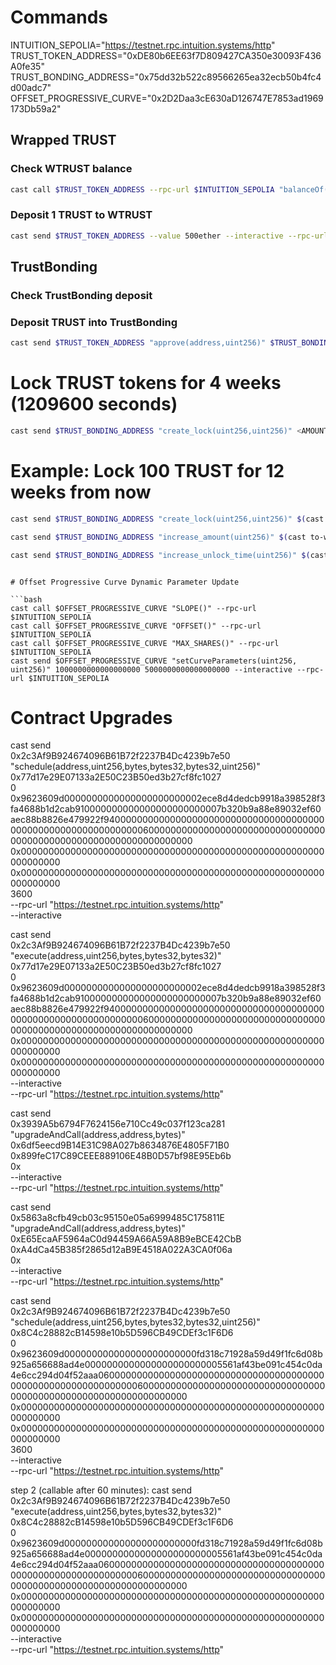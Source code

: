 # Commands

INTUITION_SEPOLIA="https://testnet.rpc.intuition.systems/http" \
TRUST_TOKEN_ADDRESS="0xDE80b6EE63f7D809427CA350e30093F436A0fe35" \
TRUST_BONDING_ADDRESS="0x75dd32b522c89566265ea32ecb50b4fc4d00adc7" \
OFFSET_PROGRESSIVE_CURVE="0x2D2Daa3cE630aD126747E7853ad1969173Db59a2"

## Wrapped TRUST

### Check WTRUST balance
```bash
cast call $TRUST_TOKEN_ADDRESS --rpc-url $INTUITION_SEPOLIA "balanceOf(address)(uint256)" 0x4Ff2D2D253827897210bf1f29713f8389f55C68E
```

### Deposit 1 TRUST to WTRUST
```bash
cast send $TRUST_TOKEN_ADDRESS --value 500ether --interactive --rpc-url $INTUITION_SEPOLIA
```

## TrustBonding

### Check TrustBonding deposit

### Deposit TRUST into TrustBonding

```bash
cast send $TRUST_TOKEN_ADDRESS "approve(address,uint256)" $TRUST_BONDING_ADDRESS 500ether --interactive --rpc-url $INTUITION_SEPOLIA
```

# Lock TRUST tokens for 4 weeks (1209600 seconds)
```bash
cast send $TRUST_BONDING_ADDRESS "create_lock(uint256,uint256)" <AMOUNT_IN_WEI> $(cast to-dec $(($(date +%s) + 1209600))) --interactive --rpc-url $INTUITION_SEPOLIA
```

# Example: Lock 100 TRUST for 12 weeks from now

```bash
cast send $TRUST_BONDING_ADDRESS "create_lock(uint256,uint256)" $(cast to-wei 10 ether) $(cast to-dec $(($(date +%s) + 10886400 + 604800))) --interactive --rpc-url $INTUITION_SEPOLIA
```

```bash
cast send $TRUST_BONDING_ADDRESS "increase_amount(uint256)" $(cast to-wei 15 ether) --interactive --rpc-url $INTUITION_SEPOLIA
```

```bash
cast send $TRUST_BONDING_ADDRESS "increase_unlock_time(uint256)" $(cast to-dec $(($(date +%s) + 10886400))) --interactive --rpc-url $INTUITION_SEPOLIA
```
```

# Offset Progressive Curve Dynamic Parameter Update

```bash
cast call $OFFSET_PROGRESSIVE_CURVE "SLOPE()" --rpc-url $INTUITION_SEPOLIA
cast call $OFFSET_PROGRESSIVE_CURVE "OFFSET()" --rpc-url $INTUITION_SEPOLIA
cast call $OFFSET_PROGRESSIVE_CURVE "MAX_SHARES()" --rpc-url $INTUITION_SEPOLIA
cast send $OFFSET_PROGRESSIVE_CURVE "setCurveParameters(uint256, uint256)" 1000000000000000000 5000000000000000000 --interactive --rpc-url $INTUITION_SEPOLIA
```
# Contract Upgrades

cast send \
0x2c3Af9B924674096B61B72f2237B4Dc4239b7e50 \
"schedule(address,uint256,bytes,bytes32,bytes32,uint256)" \
0x77d17e29E07133a2E50C23B50ed3b27cf8fc1027 \
0 \
0x9623609d0000000000000000000000002ece8d4dedcb9918a398528f3fa4688b1d2cab910000000000000000000000007b320b9a88e89032ef60aec88b8826e479922f9400000000000000000000000000000000000000000000000000000000000000600000000000000000000000000000000000000000000000000000000000000000 \
0x0000000000000000000000000000000000000000000000000000000000000000 \
0x0000000000000000000000000000000000000000000000000000000000000000 \
3600 \
--rpc-url "https://testnet.rpc.intuition.systems/http" \
--interactive


cast send \
0x2c3Af9B924674096B61B72f2237B4Dc4239b7e50 \
"execute(address,uint256,bytes,bytes32,bytes32)" \
0x77d17e29E07133a2E50C23B50ed3b27cf8fc1027 \
0 \
0x9623609d0000000000000000000000002ece8d4dedcb9918a398528f3fa4688b1d2cab910000000000000000000000007b320b9a88e89032ef60aec88b8826e479922f9400000000000000000000000000000000000000000000000000000000000000600000000000000000000000000000000000000000000000000000000000000000 \
0x0000000000000000000000000000000000000000000000000000000000000000 \
0x0000000000000000000000000000000000000000000000000000000000000000 \
--interactive \
--rpc-url "https://testnet.rpc.intuition.systems/http"

cast send \
 0x3939A5b6794F7624156e710Cc49c037f123ca281 \
 "upgradeAndCall(address,address,bytes)" \
 0x6df5eecd9B14E31C98A027b8634876E4805F71B0 \
 0x899feC17C89CEEE889106E48B0D57bf98E95Eb6b \
 0x \
 --interactive \
 --rpc-url "https://testnet.rpc.intuition.systems/http"

 cast send \
 0x5863a8cfb49cb03c95150e05a6999485C175811E \
 "upgradeAndCall(address,address,bytes)" \
 0xE65EcaAF5964aC0d94459A66A59A8B9eBCE42CbB \
 0xA4dCa45B385f2865d12aB9E4518A022A3CA0f06a \
 0x \
 --interactive \
 --rpc-url "https://testnet.rpc.intuition.systems/http"


cast send \
 0x2c3Af9B924674096B61B72f2237B4Dc4239b7e50 \
 "schedule(address,uint256,bytes,bytes32,bytes32,uint256)" \
 0x8C4c28882cB14598e10b5D596CB49CDEf3c1F6D6 \
 0 \
0x9623609d000000000000000000000000fd318c71928a59d49f1fc6d08b925a656688ad4e0000000000000000000000005561af43be091c454c0da4e6cc294d04f52aaa0600000000000000000000000000000000000000000000000000000000000000600000000000000000000000000000000000000000000000000000000000000000 \
0x0000000000000000000000000000000000000000000000000000000000000000 \
0x0000000000000000000000000000000000000000000000000000000000000000 \
3600 \
 --interactive \
 --rpc-url "https://testnet.rpc.intuition.systems/http"
 
step 2 (callable after 60 minutes):
cast send \
 0x2c3Af9B924674096B61B72f2237B4Dc4239b7e50 \
 "execute(address,uint256,bytes,bytes32,bytes32)" \
 0x8C4c28882cB14598e10b5D596CB49CDEf3c1F6D6 \
 0 \
0x9623609d000000000000000000000000fd318c71928a59d49f1fc6d08b925a656688ad4e0000000000000000000000005561af43be091c454c0da4e6cc294d04f52aaa0600000000000000000000000000000000000000000000000000000000000000600000000000000000000000000000000000000000000000000000000000000000 \
0x0000000000000000000000000000000000000000000000000000000000000000 \
0x0000000000000000000000000000000000000000000000000000000000000000 \
 --interactive \
 --rpc-url "https://testnet.rpc.intuition.systems/http"